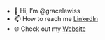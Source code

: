 - 👋 Hi, I’m @gracelewiss
- 📫 How to reach me [LinkedIn](https://www.linkedin.com/in/gracelewiss)
- 🌐 Check out my [Website](https://gracelewis.netlify.app/)
<!---
gracelewiss/gracelewiss is a ✨ special ✨ repository because its `README.md` (this file) appears on your GitHub profile.
You can click the Preview link to take a look at your changes.
--->
